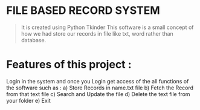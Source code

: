 # FILE BASED RECORD SYSTEM
>It is created using Python Tkinder 
>This software is a small concept of how we had store our records in file like txt, word rather than database.

# Features of this project :
Login in the system and once you Login get access of the all functions of the software  such as : 
a) Store Records in name.txt file
b) Fetch the Record from that text file
c) Search and  Update the file
d) Delete the text file from your folder 
e) Exit


